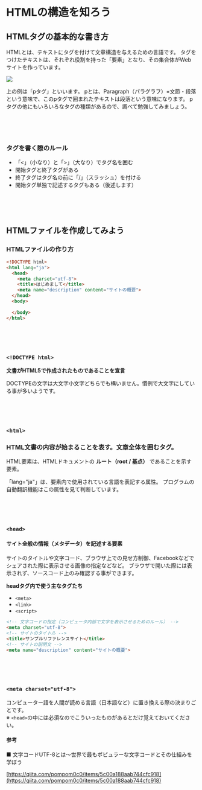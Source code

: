 # HTMLの構造を知ろう

## HTMLタグの基本的な書き方

HTMLとは、テキストにタグを付けて文章構造を与えるための言語です。
タグをつけたテキストは、それぞれ役割を持った「要素」となり、その集合体がWebサイトを作っています。

![](https://laro.jp/wp-content/uploads/2019/11/lesson-html-structure1.png)

上の例は「pタグ」といいます。
pとは、Paragraph（パラグラフ）=文節・段落という意味で、このpタグで囲まれたテキストは段落という意味になります。
pタグの他にもいろいろなタグの種類があるので、調べて勉強してみましょう。

<br><br><br>

### タグを書く際のルール
- 「<」（小なり）と「>」（大なり）でタグ名を囲む
- 開始タグと終了タグがある
- 終了タグはタグ名の前に「/」（スラッシュ）を付ける
- 開始タグ単独で記述するタグもある（後述します）

<br><br><br>

##  HTMLファイルを作成してみよう

### HTMLファイルの作り方

```html
<!DOCTYPE html>
<html lang="ja">
  <head>
    <meta charset="utf-8">
    <title>はじめまして</title>
    <meta name="description" content="サイトの概要">
  </head>
  <body>
    
  </body>
</html>
```

<br><br><br>

### ```<!DOCTYPE html>```

**文書がHTML5で作成されたものであることを宣言**

DOCTYPEの文字は大文字小文字どちらでも構いません。慣例で大文字にしている事が多いようです。

<br><br><br>

### ```<html>```

### HTML文書の内容が始まることを表す。文章全体を囲むタグ。
HTML要素は、HTMLドキュメントの **ルート（root / 基点）** であることを示す要素。

「lang="ja"」は、要素内で使用されている言語を表記する属性。
プログラムの自動翻訳機能はこの属性を見て判断しています。

<br><br><br>

### ```<head>```

#### サイト全般の情報（メタデータ）を記述する要素

サイトのタイトルや文字コード、ブラウザ上での見せ方制御、Facebookなどでシェアされた際に表示させる画像の指定などなど。
ブラウザで開いた際には表示されず、ソースコード上のみ確認する事ができます。

**headタグ内で使う主なタグたち**

- ```<meta>```
- ```<link>```
- ```<script>```


```html
<!-- 文字コードの指定（コンピュータ内部で文字を表示させるためのルール） -->
<meta charset="utf-8">
<!-- サイトのタイトル -->
<title>サンプルリファレンスサイト</title>
<!-- サイトの説明文 -->
<meta name="description" content="サイトの概要">
```

<br><br><br>

### ```<meta charset="utf-8">```
コンピューター語を人間が読める言語（日本語など）に置き換える際の決まりごとです。<br>
※ ```<head>```の中には必須なのでこういったものがあるとだけ覚えておいてください。

#### 参考
■ 文字コードUTF-8とは〜世界で最もポピュラーな文字コードとその仕組みを学ぼう

[https://qiita.com/pompom0c0/items/5c00a188aab744cfc918](https://qiita.com/pompom0c0/items/5c00a188aab744cfc918)

<br><br><br>

### <title>タグ、<meta name="description">タグ

下の画像はGoogleの検索結果の一覧ページです。

そこにタイトルとサイトの説明が表示される仕組みになっています。

![](https://laro.jp/wp-content/uploads/2019/11/lesson-html-structure2.png)

![](https://laro.jp/wp-content/uploads/2019/11/lesson-html-structure3.png)

<br><br><br>

#### 参考
■ A free guide to ```<head>``` elements

[https://gethead.info/](https://gethead.info/)

■HTMLページのhead内に記述する要素の総まとめ

[http://coliss.com/articles/build-websites/operation/work/list-of-head-elements.html](http://coliss.com/articles/build-websites/operation/work/list-of-head-elements.html)

■もうmeta要素を迷わない！最低限入れるべきmeta要素のまとめ

[https://qiita.com/pompom0c0/items/5c00a188aab744cfc918](https://qiita.com/pompom0c0/items/5c00a188aab744cfc918)

<br><br><br>

### ```<body>```

#### 実際にブラウザに表示される文章の本体を記述する要素

ブラウザで見ているコンテンツを記述する場所です。

![](https://laro.jp/wp-content/uploads/2019/11/lesson-html-structure4.png)


